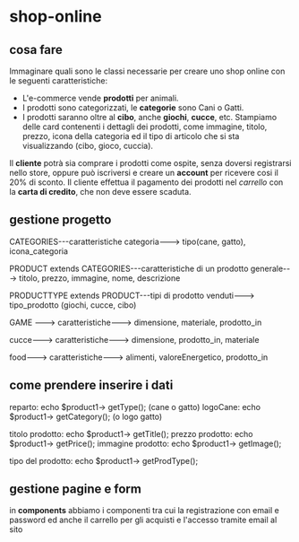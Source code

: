 # shop-online

## cosa fare
Immaginare quali sono le classi necessarie per creare uno shop online con le seguenti caratteristiche:
 - L'e-commerce vende **prodotti** per animali.
 - I prodotti sono categorizzati, le **categorie** sono Cani o Gatti.
 - I prodotti saranno oltre al **cibo**, anche **giochi**, **cucce**, etc.
Stampiamo delle card contenenti i dettagli dei prodotti, come immagine, titolo, prezzo, icona della categoria ed il tipo di articolo 
che si sta visualizzando (cibo, gioco, cuccia).

Il **cliente** potrà sia comprare i prodotti come ospite, senza doversi registrarsi nello store, oppure può iscriversi e creare un **account** per ricevere cosi il 20% di sconto.
Il cliente effettua il pagamento dei prodotti nel *carrello* con la **carta di credito**, che non deve essere scaduta.

## gestione progetto

CATEGORIES---caratteristiche categoria---> tipo(cane, gatto), icona_categoria

PRODUCT extends CATEGORIES---caratteristiche di un prodotto generale---> titolo, prezzo, immagine, nome, descrizione

PRODUCTTYPE extends PRODUCT---tipi di prodotto venduti---> tipo_prodotto (giochi, cucce, cibo)

GAME ---> caratteristiche---> dimensione, materiale, prodotto_in

cucce---> caratteristiche---> dimensione, prodotto_in, materiale

food---> caratteristiche---> alimenti, valoreEnergetico, prodotto_in


## come prendere inserire i dati 
<!-- per categories.php -->
reparto: echo $product1-> getType(); (cane o gatto)
logoCane: echo $product1-> getCategory(); (o logo gatto)
<!-- per product.php -->
titolo prodotto: echo $product1-> getTitle(); 
prezzo prodotto: echo $product1-> getPrice(); 
immagine prodotto: echo $product1-> getImage(); 
<!-- per productType.php -->
tipo del prodotto: echo $product1-> getProdType(); 

## gestione pagine e form 

in **components** abbiamo i componenti tra cui la registrazione con email e password ed anche il carrello per gli acquisti e l'accesso tramite email al sito 
